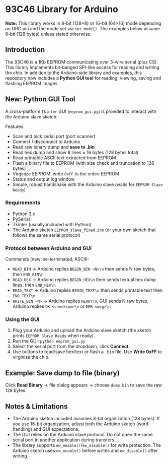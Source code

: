 # 93C46 Library for Arduino

**Note:** This library works in 8-bit (128×8) or 16-bit (64×16) mode depending on ORG pin and the mode set via `set_mode()`. The examples below assume 8-bit (128 bytes) unless stated otherwise.

## Introduction

The 93C46 is a 1Kb EEPROM communicating over 3-wire serial (plus CS). This library implements bit-banged SPI-like access for reading and writing the chip. In addition to the Arduino-side library and examples, this repository now includes a **Python GUI tool** for reading, viewing, saving and flashing EEPROM images.

## New: Python GUI Tool

A cross-platform `Tkinter` GUI (`eeprom_gui.py`) is provided to interact with the Arduino slave sketch:

Features
- Scan and pick serial port (port scanner)
- Connect / disconnect to Arduino
- Read raw binary dump and **save to .bin**
- Read hex dump and show 8 lines × 16 bytes (128 bytes total)
- Read printable ASCII text extracted from EEPROM
- Flash a binary file to EEPROM (with size check and truncation to 128 bytes)
- Virginize EEPROM: write `0xFF` to the entire EEPROM
- Status and output log window
- Simple, robust handshake with the Arduino slave (waits for `EEPROM Slave Ready`)

### Requirements

- Python 3.x
- PySerial
- Tkinter (usually included with Python)
- The Arduino sketch `EEPROM_slave_fixed.ino` (or your own sketch that follows the same serial protocol)

### Protocol between Arduino and GUI

Commands (newline-terminated, ASCII):
- `READ_BIN` → Arduino replies `BEGIN_BIN <N>\n` then sends N raw bytes, then `END_BIN\n`
- `READ_HEX` → Arduino replies `BEGIN_HEX\n` then sends textual hex dump lines, then `END_HEX\n`
- `READ_TEXT` → Arduino replies `BEGIN_TEXT\n` then sends printable text then `END_TEXT\n`
- `WRITE_BIN <N>` → Arduino replies `READY\n`, GUI sends N raw bytes, Arduino replies `OK <checksum>\n` or `ERR <msg>\n`

### Using the GUI

1. Plug your Arduino and upload the Arduino slave sketch (the sketch prints `EEPROM Slave Ready` when ready).
2. Run the GUI: `python eeprom_gui.py`
3. Select the serial port from the dropdown, click **Connect**.
4. Use buttons to read/save hex/text or flash a `.bin` file. Use **Write 0xFF** to virginize the chip.

## Example: Save dump to file (binary)

Click **Read Binary** → file dialog appears → choose `dump.bin` to save the raw 128 bytes.

## Notes & Limitations

- The Arduino sketch included assumes 8-bit organization (128 bytes). If you use 16-bit organization, adjust both the Arduino sketch (word handling) and GUI expectations.
- The GUI relies on the Arduino slave protocol. Do not open the same serial port in another application during transfers.
- The library supports `ew_enable()`/`ew_disable()` for write protection. The Arduino sketch uses `ew_enable()` before writes and `ew_disable()` after writing.


